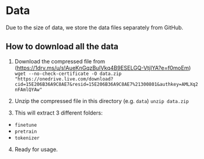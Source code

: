 # Data

Due to the size of data, we store the data files separately from GitHub.

## How to download all the data

1. Download the compressed file from (https://1drv.ms/u/s!AueKnGqzBuIVkq4B9ESELGQ-VtjIYA?e=f0moEm) 
	`wget --no-check-certificate -O data.zip "https://onedrive.live.com/download?cid=15E206B36A9C8AE7&resid=15E206B36A9C8AE7%21300801&authkey=AMLXq2nFAmlQYAw"`

2. Unzip the compressed file in this directory (e.g. `data`)
	`unzip data.zip`

3. This will extract 3 different folders: 

* `finetune`
* `pretrain`
* `tokenizer`

4. Ready for usage.
